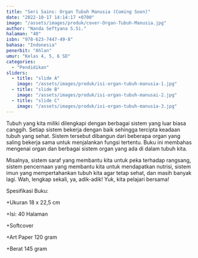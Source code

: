 ```yaml
---
title: "Seri Sains: Organ Tubuh Manusia (Coming Soon)"
date: "2022-10-17 14:14:17 +0700"
image: "/assets/images/produk/cover-Organ-Tubuh-Manusia.jpg"
author: "Nanda Seftyana S.Si."
halaman: "40"
isbn: "978-623-7447-49-8"
bahasa: "Indonesia"
penerbit: "Ahlan"
umur: "Kelas 4, 5, 6 SD"
categories: 
  - "Pendidikan"
sliders: 
  - title: "slide A"
    image: "/assets/images/produk/isi-organ-tubuh-manusia-1.jpg"
  - title: "slide B"
    image: "/assets/images/produk/isi-organ-tubuh-manusai-2.jpg"
  - title: "slide C"
    image: "/assets/images/produk/isi-organ-tubuh-manusia-3.jpg"
---
```


Tubuh yang kita miliki dilengkapi dengan berbagai sistem yang luar biasa canggih. Setiap sistem bekerja dengan baik sehingga tercipta keadaan tubuh yang sehat. 
Sistem tersebut dibangun dari beberapa organ yang saling bekerja sama untuk menjalankan fungsi tertentu.
Buku ini membahas mengenai organ dan berbagai sistem organ yang ada di dalam tubuh kita. 

Misalnya, sistem saraf yang membantu kita untuk peka terhadap rangsang, sistem pencernaan yang membantu kita untuk mendapatkan nutrisi, sistem imun yang mempertahankan
tubuh kita agar tetap sehat, dan masih banyak lagi. Wah, lengkap sekali, ya, adik-adik! Yuk, kita pelajari bersama!


Spesifikasi Buku:

+Ukuran 18 x 22,5 cm

+Isi: 40 Halaman

+Softcover

+Art Paper 120 gram

+Berat 145 gram


